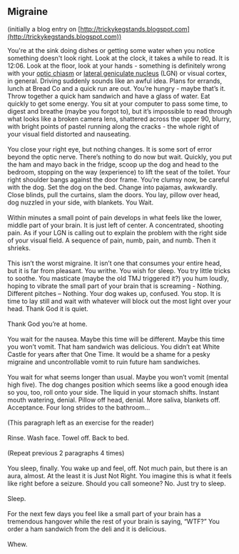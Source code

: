 Migraine
--------

(initially a blog entry on
[http://trickykegstands.blogspot.com](http://trickykegstands.blogspot.com))

You're at the sink doing dishes or getting some water when you notice
something doesn't look right. Look at the clock, it takes a while to
read. It is 12:06. Look at the floor, look at your hands - something is
definitely wrong with your [optic
chiasm](%20http://en.wikipedia.org/wiki/Optic_chiasm) or [lateral
geniculate
nucleus](http://en.wikipedia.org/wiki/Lateral_geniculate_nucleus) (LGN)
or visual cortex, in general. Driving suddenly sounds like an awful
idea. Plans for errands, lunch at Bread Co and a quick run are out.
You’re hungry - maybe that’s it. Throw together a quick ham sandwich and
have a glass of water. Eat quickly to get some energy. You sit at your
computer to pass some time, to digest and breathe (maybe you forgot to),
but it’s impossible to read through what looks like a broken camera
lens, shattered across the upper 90, blurry, with bright points of
pastel running along the cracks - the whole right of your visual field
distorted and nauseating.\
\
You close your right eye, but nothing changes. It is some sort of error
beyond the optic nerve. There’s nothing to do now but wait. Quickly, you
put the ham and mayo back in the fridge, scoop up the dog and head to
the bedroom, stopping on the way (experience) to lift the seat of the
toilet. Your right shoulder bangs against the door frame. You’re clumsy
now, be careful with the dog. Set the dog on the bed. Change into
pajamas, awkwardly. Close blinds, pull the curtains, slam the doors. You
lay, pillow over head, dog nuzzled in your side, with blankets. You
Wait.\
\
Within minutes a small point of pain develops in what feels like the
lower, middle part of your brain. It is just left of center. A
concentrated, shooting pain. As if your LGN is calling out to explain
the problem with the right side of your visual field. A sequence of
pain, numb, pain, and numb. Then it shrieks.\
\
This isn’t the worst migraine. It isn’t one that consumes your entire
head, but it is far from pleasant. You writhe. You wish for sleep. You
try little tricks to soothe. You masticate (maybe the old TMJ triggered
it?) you hum loudly, hoping to vibrate the small part of your brain that
is screaming - Nothing. Different pitches – Nothing. Your dog wakes up,
confused. You stop. It is time to lay still and wait with whatever will
block out the most light over your head. Thank God it is quiet. \
\
Thank God you’re at home.\
\
You wait for the nausea. Maybe this time will be different. Maybe this
time you won’t vomit. That ham sandwich was delicious. You didn’t eat
White Castle for years after that One Time. It would be a shame for a
pesky migraine and uncontrollable vomit to ruin future ham sandwiches.\
\
You wait for what seems longer than usual. Maybe you won’t vomit (mental
high five). The dog changes position which seems like a good enough idea
so you, too, roll onto your side. The liquid in your stomach shifts.
Instant mouth watering, denial. Pillow off head, denial. More saliva,
blankets off. Acceptance. Four long strides to the bathroom...\
\
(This paragraph left as an exercise for the reader)\
\
Rinse. Wash face. Towel off. Back to bed. \
\
(Repeat previous 2 paragraphs 4 times)\
\
You sleep, finally. You wake up and feel, off. Not much pain, but there
is an aura, almost. At the least it is Just Not Right. You imagine this
is what it feels like right before a seizure. Should you call someone?
No. Just try to sleep.\
\
Sleep.\
\
For the next few days you feel like a small part of your brain has a
tremendous hangover while the rest of your brain is saying, “WTF?” You
order a ham sandwich from the deli and it is delicious.\
\
Whew.
